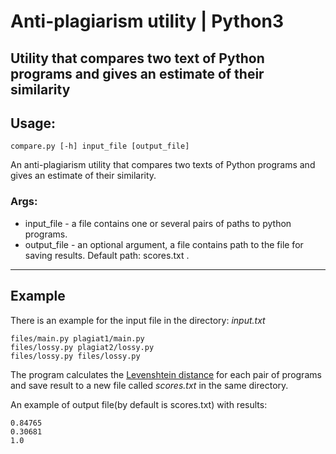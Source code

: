 # Anti-plagiarism utility | Python3
## Utility that compares two text of Python programs and gives an estimate of their similarity

## Usage:
```
compare.py [-h] input_file [output_file]
```
An anti-plagiarism utility that compares two texts of Python programs and gives an estimate of their similarity.

### Args:
  - input_file   - a file contains one or several pairs of paths to python programs.
  - output_file  - an optional argument, a file contains path to the file for saving results. Default path: scores.txt .

_________________
## Example
There is an example for the input file in the directory: _input.txt_

```
files/main.py plagiat1/main.py
files/lossy.py plagiat2/lossy.py
files/lossy.py files/lossy.py
```


The program calculates the [Levenshtein distance](https://en.wikipedia.org/wiki/Levenshtein_distance) for each pair of programs and save result to a new file called _scores.txt_ in the same directory.

An example of output file(by default is scores.txt) with results:
```
0.84765
0.30681
1.0
```
